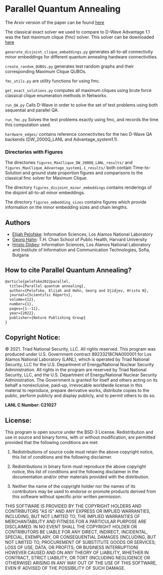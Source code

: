 # Parallel Quantum Annealing

The Arxiv version of the paper can be found [here](https://arxiv.org/abs/2111.05995)

The classical exact solver we used to compare to D-Wave Advantage 1.1 was the fast maximum clique (fmc) solver. This solver can be downloaded [here](http://cucis.ece.northwestern.edu/projects/MAXCLIQUE/download.html)

```generate_disjoint_clique_embeddings.py``` generates all-to-all connectivity minor embeddings for different quantum annealing hardware connectivities.

```create_random_QUBOs.py``` generates test random graphs and their corresponding Maximum Clique QUBOs.

```fmc_utils.py``` are utility functions for using fmc.

```get_exact_solutions.py``` computes all maximum cliques using brute force classical clique enumeration methods in Networkx.

```run_QA.py``` Calls D-Wave in order to solve the set of test problems using both sequential and parallel QA.

```run_fmc.py``` Solves the test problems exactly using fmc, and records the time this computation used.

`hardware_edges/` contains reference connectivites for the two D-Wave QA backends (DW_2000Q_LANL and Advantage_system1.1).

### Directories with Figures

The directories `figures_MaxClique_DW_2000Q_LANL_results/` and `figures_MaxClique_Advantage_system1.1_results/` both contain Time-to-Solution and ground state proportion figures and comparisons to the classical fmc solver for Maximum Clique. 

The directory `figures_disjoint_minor_embeddings` contains renderings of the disjoint all-to-all minor embeddings. 

The directory `figures_embedding_sizes` contains figures which provide information on the minor embedding sizes and chain lengths. 

## Authors
- [Elijah Pelofske](mailto:epelofske@lanl.gov): Information Sciences, Los Alamos National Laboratory
- [Georg Hahn](mailto:ghahn@hsph.harvard.edu): T.H. Chan School of Public Health, Harvard University
- [Hristo Djidjev](mailto:hdjidjev@msn.com): Information Sciences, Los Alamos National Laboratory and Institute of Information and Communication Technologies, Sofia, Bulgaria


## How to cite Parallel Quantum Annealing?
```latex
@article{pelofske2022parallel,
  title={Parallel quantum annealing},
  author={Pelofske, Elijah and Hahn, Georg and Djidjev, Hristo N},
  journal={Scientific Reports},
  volume={12},
  number={1},
  pages={1--11},
  year={2022},
  publisher={Nature Publishing Group}
}
```

## Copyright Notice:
© 2021. Triad National Security, LLC. All rights reserved.
This program was produced under U.S. Government contract 89233218CNA000001 for Los Alamos
National Laboratory (LANL), which is operated by Triad National Security, LLC for the U.S.
Department of Energy/National Nuclear Security Administration. All rights in the program are
reserved by Triad National Security, LLC, and the U.S. Department of Energy/National Nuclear
Security Administration. The Government is granted for itself and others acting on its behalf a
nonexclusive, paid-up, irrevocable worldwide license in this material to reproduce, prepare
derivative works, distribute copies to the public, perform publicly and display publicly, and to permit
others to do so.

**LANL C Number: C21027**

## License:
This program is open source under the BSD-3 License.
Redistribution and use in source and binary forms, with or without modification, are permitted
provided that the following conditions are met:
1. Redistributions of source code must retain the above copyright notice, this list of conditions and
the following disclaimer.
 
2. Redistributions in binary form must reproduce the above copyright notice, this list of conditions
and the following disclaimer in the documentation and/or other materials provided with the
distribution.
 
3. Neither the name of the copyright holder nor the names of its contributors may be used to endorse
or promote products derived from this software without specific prior written permission.

THIS SOFTWARE IS PROVIDED BY THE COPYRIGHT HOLDERS AND CONTRIBUTORS "AS
IS" AND ANY EXPRESS OR IMPLIED WARRANTIES, INCLUDING, BUT NOT LIMITED TO, THE
IMPLIED WARRANTIES OF MERCHANTABILITY AND FITNESS FOR A PARTICULAR
PURPOSE ARE DISCLAIMED. IN NO EVENT SHALL THE COPYRIGHT HOLDER OR
CONTRIBUTORS BE LIABLE FOR ANY DIRECT, INDIRECT, INCIDENTAL, SPECIAL,
EXEMPLARY, OR CONSEQUENTIAL DAMAGES (INCLUDING, BUT NOT LIMITED TO,
PROCUREMENT OF SUBSTITUTE GOODS OR SERVICES; LOSS OF USE, DATA, OR PROFITS;
OR BUSINESS INTERRUPTION) HOWEVER CAUSED AND ON ANY THEORY OF LIABILITY,
WHETHER IN CONTRACT, STRICT LIABILITY, OR TORT (INCLUDING NEGLIGENCE OR
OTHERWISE) ARISING IN ANY WAY OUT OF THE USE OF THIS SOFTWARE, EVEN IF
ADVISED OF THE POSSIBILITY OF SUCH DAMAGE.
